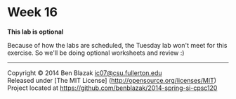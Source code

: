 # Week 16

**This lab is optional**

Because of how the labs are scheduled, the Tuesday lab won't meet for this
exercise.  So we'll be doing optional worksheets and review :)



-------------------------------------------------------------------------------

Copyright &copy; 2014 Ben Blazak <ic07@csu.fullerton.edu>  
Released under [The MIT License] (http://opensource.org/licenses/MIT)  
Project located at <https://github.com/benblazak/2014-spring-si-cpsc120>

